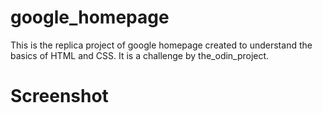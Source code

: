 # google_homepage

This is the replica project of google homepage created to understand the basics of HTML and CSS. It is a challenge by the_odin_project.

# Screenshot

